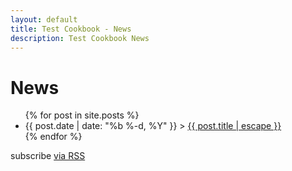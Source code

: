 ```yaml
---
layout: default
title: Test Cookbook - News
description: Test Cookbook News
---
```


<h1 class="w3-container">News</h1>

<ul class="post-list">
  {% for post in site.posts %}
    <li>
      <span class="post-meta">{{ post.date | date: "%b %-d, %Y" }}</span> >
      <a class="post-link" href="{{ post.url | prepend: site.baseurl }}">{{ post.title | escape }}</a>
    </li>
  {% endfor %}
</ul>

<p class="rss-subscribe">subscribe <a href="{{ "/feed.xml" | prepend: site.baseurl }}">via RSS</a></p>
